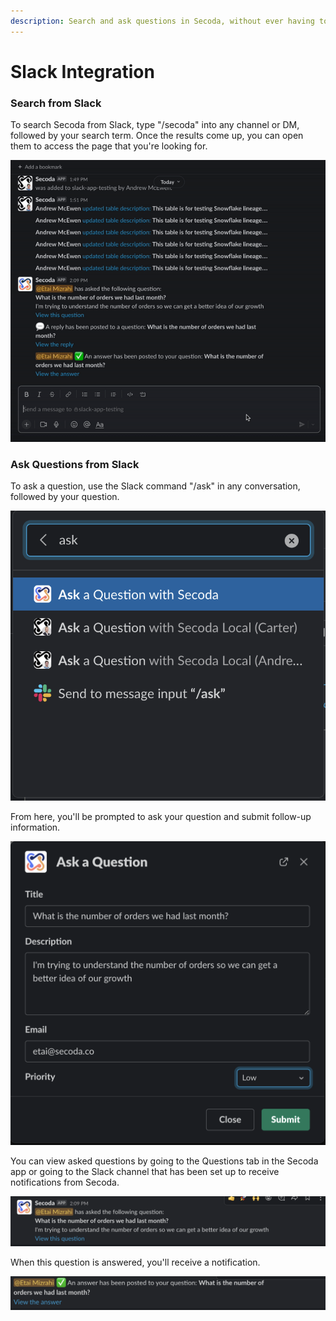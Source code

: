 ```yaml
---
description: Search and ask questions in Secoda, without ever having to leave Slack!
---
```


# Slack Integration

### Search from Slack

To search Secoda from Slack, type "/secoda" into any channel or DM, followed by your search term. Once the results come up, you can open them to access the page that you're looking for.&#x20;

![](<../.gitbook/assets/askslack (1) (1).gif>)

### Ask Questions from Slack

To ask a question, use the Slack command "/ask" in any conversation, followed by your question.&#x20;

![](<../.gitbook/assets/Screen Shot 2022-04-09 at 2.08.29 PM (1) (2).png>)

From here, you'll be prompted to ask your question and submit follow-up information.

![](<../.gitbook/assets/Screen Shot 2022-04-09 at 2.09.20 PM.png>)

You can view asked questions by going to the Questions tab in the Secoda app or going to the Slack channel that has been set up to receive notifications from Secoda.&#x20;

![](<../.gitbook/assets/Screen Shot 2022-04-09 at 2.09.34 PM.png>)

When this question is answered, you'll receive a notification.&#x20;

![](<../.gitbook/assets/Screen Shot 2022-04-09 at 2.10.05 PM (1).png>)
